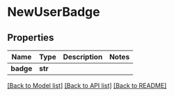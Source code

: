 # NewUserBadge

## Properties
Name | Type | Description | Notes
------------ | ------------- | ------------- | -------------
**badge** | **str** |  | 

[[Back to Model list]](../README.md#documentation-for-models) [[Back to API list]](../README.md#documentation-for-api-endpoints) [[Back to README]](../README.md)


